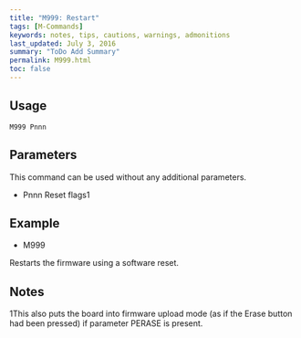 ```yaml
---
title: "M999: Restart" 
tags: [M-Commands]
keywords: notes, tips, cautions, warnings, admonitions
last_updated: July 3, 2016
summary: "ToDo Add Summary"
permalink: M999.html
toc: false
---
```



## Usage ##
```
M999 Pnnn
```

## Parameters ##

This command can be used without any additional parameters.
+ Pnnn Reset flags1

## Example ##

+ M999

Restarts the firmware using a software reset.

## Notes ##

1This also puts the board into firmware upload mode (as if the Erase button had been pressed) if parameter PERASE is present.